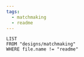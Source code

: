 ```yaml
---
tags:
  - matchmaking
  - readme
---
```


```dataview
LIST
FROM "designs/matchmaking"
WHERE file.name != "readme"
```
